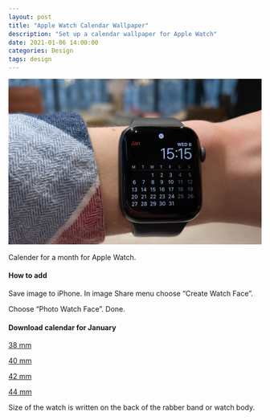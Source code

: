 ```yaml
---
layout: post
title: "Apple Watch Calendar Wallpaper"
description: "Set up a calendar wallpaper for Apple Watch"
date: 2021-01-06 14:00:00
categories: Design
tags: design
---
```


<span class="p900">![](/blog_img/watch.jpg)</span> 

Calender for a month for Apple Watch.

#### How to add

Save image to iPhone. In image Share menu choose “Create Watch Face”.

Choose “Photo Watch Face”. Done.

#### Download calendar for January

<a href="/files/watch_cal/Jan38mm.png" download>38 mm</a>

<a href="/files/watch_cal/Jan40mm.png" download>40 mm</a>

<a href="/files/watch_cal/Jan42mm.png" download>42 mm</a>

<a href="/files/watch_cal/Jan44mm.png" download>44 mm</a>

Size of the watch is written on the back of the rabber band or watch body.